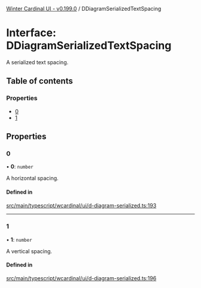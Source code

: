 [Winter Cardinal UI - v0.199.0](../index.md) / DDiagramSerializedTextSpacing

# Interface: DDiagramSerializedTextSpacing

A serialized text spacing.

## Table of contents

### Properties

- [0](DDiagramSerializedTextSpacing.md#0)
- [1](DDiagramSerializedTextSpacing.md#1)

## Properties

### 0

• **0**: `number`

A horizontal spacing.

#### Defined in

[src/main/typescript/wcardinal/ui/d-diagram-serialized.ts:193](https://github.com/winter-cardinal/winter-cardinal-ui/blob/v0.199.0/src/main/typescript/wcardinal/ui/d-diagram-serialized.ts#L193)

___

### 1

• **1**: `number`

A vertical spacing.

#### Defined in

[src/main/typescript/wcardinal/ui/d-diagram-serialized.ts:196](https://github.com/winter-cardinal/winter-cardinal-ui/blob/v0.199.0/src/main/typescript/wcardinal/ui/d-diagram-serialized.ts#L196)
